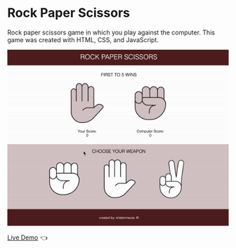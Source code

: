 # Rock Paper Scissors

Rock paper scissors game in which you play against the computer. This game was created with HTML, CSS, and JavaScript.

![Rock Paper Scissors Demo](./rps-demo.gif)

[Live Demo](https://kristenmazza.github.io/rock-paper-scissors/) :point_left:

